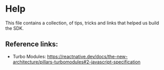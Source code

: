 # Help

This file contains a collection, of tips, tricks and links that helped us build the SDK.

## Reference links:

- Turbo Modules: https://reactnative.dev/docs/the-new-architecture/pillars-turbomodules#2-javascript-specification
 
